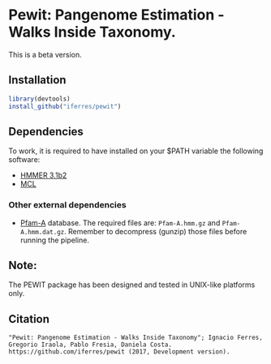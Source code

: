 # Pewit: Pangenome Estimation - Walks Inside Taxonomy.
This is a beta version.

## Installation
```r
library(devtools)
install_github("iferres/pewit")
```

## Dependencies

To work, it is required to have installed on your $PATH variable the following software:
 * [HMMER 3.1b2](http://hmmer.org/download.html)
 * [MCL](https://www.micans.org/mcl/index.html?sec_software)

### Other external dependencies

 * [Pfam-A](http://ftp.ebi.ac.uk/pub/databases/Pfam/releases/Pfam31.0/) database. The required files are: `Pfam-A.hmm.gz` and `Pfam-A.hmm.dat.gz`. Remember to decompress (gunzip) those files before running the pipeline.


## Note:

The PEWIT package has been designed and tested in UNIX-like platforms only.

## Citation
	"Pewit: Pangenome Estimation - Walks Inside Taxonomy"; Ignacio Ferres, Gregorio Iraola, Pablo Fresia, Daniela Costa. 
	https://github.com/iferres/pewit (2017,	Development version).
